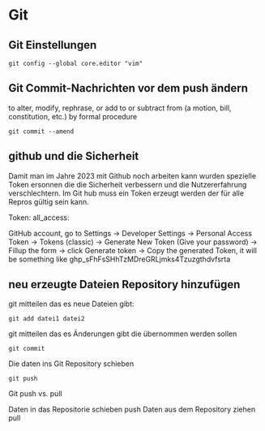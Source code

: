 # Git

## Git Einstellungen

```
git config --global core.editor "vim"
```

## Git Commit-Nachrichten vor dem push ändern

to alter, modify, rephrase, or add to or subtract from (a motion, bill, constitution, etc.) by formal procedure

```
git commit --amend
```

## github und die Sicherheit 

Damit man im Jahre 2023 mit Github noch arbeiten kann wurden spezielle Token ersonnen die die 
Sicherheit verbessern und die Nutzererfahrung verschlechtern. Im Git hub muss ein Token 
erzeugt werden der für alle Repros gültig sein kann. 


Token: all_access:


GitHub account, go to Settings 
→ Developer Settings 
→ Personal Access Token 
→ Tokens (classic) 
→ Generate New Token (Give your password) 
→ Fillup the form → click Generate token 
→ Copy the generated Token, it will be something like ghp_sFhFsSHhTzMDreGRLjmks4Tzuzgthdvfsrta



## neu erzeugte Dateien Repository hinzufügen

git mitteilen das es neue Dateien gibt:
```
git add datei1 datei2
```

git mitteilen das es Änderungen gibt die übernommen werden sollen
```
git commit
```

Die daten ins Git Repository schieben
```
git push
```

Git push vs. pull

Daten in das Repositorie schieben push
Daten aus dem Repository ziehen pull




